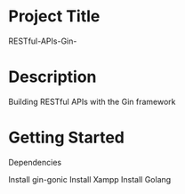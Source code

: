 # Project Title

RESTful-APIs-Gin-

# Description

Building RESTful APIs with the Gin
framework

# Getting Started

Dependencies

Install gin-gonic
Install Xampp 
Install Golang